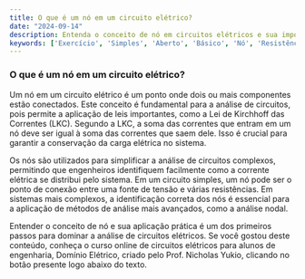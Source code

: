 ```yaml
---
title: O que é um nó em um circuito elétrico?
date: "2024-09-14"
description: Entenda o conceito de nó em circuitos elétricos e sua importância na análise de sistemas.
keywords: ['Exercício', 'Simples', 'Aberto', 'Básico', 'Nó', 'Resistência', 'Sistema']
---
```


### O que é um nó em um circuito elétrico?

Um nó em um circuito elétrico é um ponto onde dois ou mais componentes estão conectados. Este conceito é fundamental para a análise de circuitos, pois permite a aplicação de leis importantes, como a Lei de Kirchhoff das Correntes (LKC). Segundo a LKC, a soma das correntes que entram em um nó deve ser igual à soma das correntes que saem dele. Isso é crucial para garantir a conservação da carga elétrica no sistema.

Os nós são utilizados para simplificar a análise de circuitos complexos, permitindo que engenheiros identifiquem facilmente como a corrente elétrica se distribui pelo sistema. Em um circuito simples, um nó pode ser o ponto de conexão entre uma fonte de tensão e várias resistências. Em sistemas mais complexos, a identificação correta dos nós é essencial para a aplicação de métodos de análise mais avançados, como a análise nodal.

Entender o conceito de nó e sua aplicação prática é um dos primeiros passos para dominar a análise de circuitos elétricos. Se você gostou deste conteúdo, conheça o curso online de circuitos elétricos para alunos de engenharia, Domínio Elétrico, criado pelo Prof. Nicholas Yukio, clicando no botão presente logo abaixo do texto.
